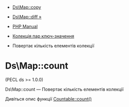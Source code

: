 - [Ds\Map::copy](ds-map.copy.md)
- [Ds\Map::diff »](ds-map.diff.md)

- [PHP Manual](index.md)
- [Колекція пар ключ-значення](class.ds-map.md)
- Повертає кількість елементів колекції

# Ds\Map::count

(PECL ds \>= 1.0.0)

Ds\Map::count — Повертає кількість елементів колекції

Дивіться опис функції [Countable::count()](countable.count.md)
